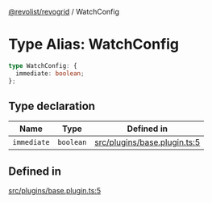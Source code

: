 [@revolist/revogrid](README.md) / WatchConfig

# Type Alias: WatchConfig

```ts
type WatchConfig: {
  immediate: boolean;
};
```

## Type declaration

| Name | Type | Defined in |
| ------ | ------ | ------ |
| `immediate` | `boolean` | [src/plugins/base.plugin.ts:5](https://github.com/revolist/revogrid/blob/825821baadfa2debcf4d39f08d4e13cf00eca4b8/src/plugins/base.plugin.ts#L5) |

## Defined in

[src/plugins/base.plugin.ts:5](https://github.com/revolist/revogrid/blob/825821baadfa2debcf4d39f08d4e13cf00eca4b8/src/plugins/base.plugin.ts#L5)
